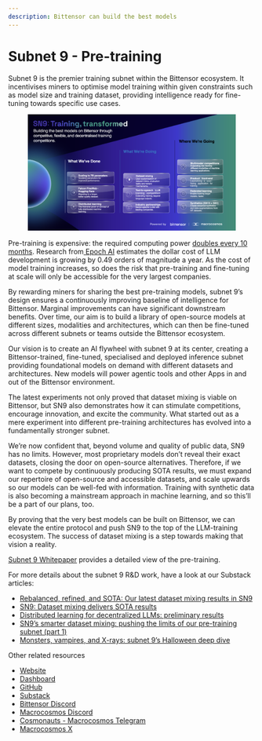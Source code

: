 ```yaml
---
description: Bittensor can build the best models
---
```


# Subnet 9 - Pre-training

Subnet 9 is the premier training subnet within the Bittensor ecosystem. It incentivises miners to optimise model training within given constraints such as model size and training dataset, providing intelligence ready for fine-tuning towards specific use cases.

<figure><img src="../../.gitbook/assets/Train overview.png" alt=""><figcaption></figcaption></figure>

Pre-training is expensive: the required computing power [doubles every 10 months](https://arxiv.org/pdf/2202.05924). Research from[ Epoch AI](https://epochai.org/blog/trends-in-the-dollar-training-cost-of-machine-learning-systems#why-study-dollar-training-costs) estimates the dollar cost of LLM development is growing by 0.49 orders of magnitude a year. As the cost of model training increases, so does the risk that pre-training and fine-tuning at scale will only be accessible for the very largest companies.

By rewarding miners for sharing the best pre-training models, subnet 9’s design ensures a continuously improving baseline of intelligence for Bittensor. Marginal improvements can have significant downstream benefits. Over time, our aim is to build a library of open-source models at different sizes, modalities and architectures, which can then be fine-tuned across different subnets or teams outside the Bittensor ecosystem.

Our vision is to create an AI flywheel with subnet 9 at its center, creating a Bittensor-trained, fine-tuned, specialised and deployed inference subnet providing foundational models on demand with different datasets and architectures. New models will power agentic tools and other Apps in and out of the Bittensor environment.

The latest experiments not only proved that dataset mixing is viable on Bittensor, but SN9 also demonstrates how it can stimulate competitions, encourage innovation, and excite the community. What started out as a mere experiment into different pre-training architectures has evolved into a fundamentally stronger subnet.

We’re now confident that, beyond volume and quality of public data, SN9 has no limits. However, most proprietary models don’t reveal their exact datasets, closing the door on open-source alternatives. Therefore, if we want to compete by continuously producing SOTA results, we must expand our repertoire of open-source and accessible datasets, and scale upwards so our models can be well-fed with information. Training with synthetic data is also becoming a mainstream approach in machine learning, and so this’ll be a part of our plans, too.

By proving that the very best models can be built on Bittensor, we can elevate the entire protocol and push SN9 to the top of the LLM-training ecosystem. The success of dataset mixing is a step towards making that vision a reality.&#x20;

[Subnet 9 Whitepaper](https://www.macrocosmos.ai/research/pretraining_whitepaper.pdf) provides a detailed view of the pre-training.

For more details about the subnet 9 R\&D work, have a look at our Substack articles:

* [Rebalanced, refined, and SOTA: Our latest dataset mixing results in SN9](https://macrocosmosai.substack.com/p/rebalancing-and-refining-our-dataset)
* [SN9: Dataset mixing delivers SOTA results](https://macrocosmosai.substack.com/p/sn9-dataset-mixing-delivers-sota)
* [Distributed learning for decentralized LLMs: preliminary results](https://macrocosmosai.substack.com/p/distributed-learning-for-decentralized)
* [SN9’s smarter dataset mixing: pushing the limits of our pre-training subnet (part 1)](https://macrocosmosai.substack.com/p/sn9s-smarter-dataset-mixing-pushing)
* [Monsters, vampires, and X-rays: subnet 9’s Halloween deep dive](https://macrocosmosai.substack.com/p/monsters-vampires-and-x-rays-subnet)

Other related resources

* [Website](https://www.macrocosmos.ai/sn9)
* [Dashboard](https://www.macrocosmos.ai/sn9/dashboard)
* [GitHub](https://github.com/macrocosm-os/pretraining)
* [Substack](https://macrocosmosai.substack.com/t/pre-training)
* [Bittensor Discord](https://discord.com/channels/799672011265015819/1162768567821930597)
* [Macrocosmos Discord](https://discord.com/channels/1238450997848707082)
* [Cosmonauts - Macrocosmos Telegram](https://t.me/macrocosmosai)
* [Macrocosmos X](https://x.com/MacrocosmosAI)
